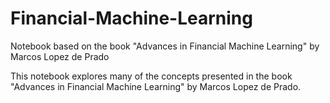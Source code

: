 # Financial-Machine-Learning
Notebook based on the book "Advances in Financial Machine Learning" by Marcos Lopez de Prado

This notebook explores many of the concepts presented in the book "Advances in Financial Machine Learning" by Marcos Lopez de Prado. 
